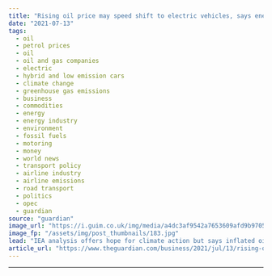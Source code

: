 ```yaml
---
title: "Rising oil price may speed shift to electric vehicles, says energy watchdog"
date: "2021-07-13"
tags: 
  - oil
  - petrol prices
  - oil
  - oil and gas companies
  - electric
  - hybrid and low emission cars
  - climate change
  - greenhouse gas emissions
  - business
  - commodities
  - energy
  - energy industry
  - environment
  - fossil fuels
  - motoring
  - money
  - world news
  - transport policy
  - airline industry
  - airline emissions
  - road transport
  - politics
  - opec
  - guardian
source: "guardian"
image_url: "https://i.guim.co.uk/img/media/a4dc3af9542a7653609afd9b97059465becc6737/0_275_8256_4954/master/8256.jpg?width=460&quality=85&auto=format&fit=max&s=9b89d637d39cf0f1fd0b842347274fee"
image_fp: "/assets/img/post_thumbnails/183.jpg"
lead: "IEA analysis offers hope for climate action but says inflated oil price may slow global economic recovery from Covid-19Rising oil prices could help speed climate action by accelerating the shift to electric vehicles, but would come at the expense of ..."
article_url: "https://www.theguardian.com/business/2021/jul/13/rising-oil-price-may-speed-shift-to-electric-vehicles-says-energy-watchdog"
---
```


---
